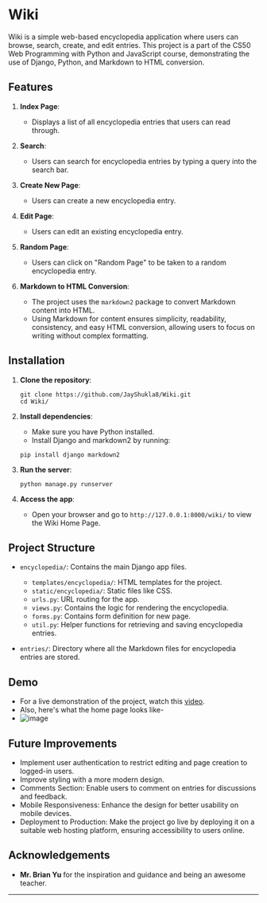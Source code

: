 # Wiki

Wiki is a simple web-based encyclopedia application where users can browse, search, create, and edit entries. This project is a part of the CS50 Web Programming with Python and JavaScript course, demonstrating the use of Django, Python, and Markdown to HTML conversion.

## Features

1. **Index Page**: 
    - Displays a list of all encyclopedia entries that users can read through.

2. **Search**:
    - Users can search for encyclopedia entries by typing a query into the search bar.

3. **Create New Page**:
    - Users can create a new encyclopedia entry.

5. **Edit Page**:
    - Users can edit an existing encyclopedia entry.

6. **Random Page**:
    - Users can click on "Random Page" to be taken to a random encyclopedia entry.

7. **Markdown to HTML Conversion**:
    - The project uses the `markdown2` package to convert Markdown content into HTML.
    - Using Markdown for content ensures simplicity, readability, consistency, and easy HTML conversion, allowing users to focus on writing without complex formatting.

## Installation

1. **Clone the repository**:
    ```
    git clone https://github.com/JayShukla8/Wiki.git
    cd Wiki/
    ```

2. **Install dependencies**:
    - Make sure you have Python installed.
    - Install Django and markdown2 by running:
    ```
    pip install django markdown2
    ```

3. **Run the server**:
    ```
    python manage.py runserver
    ```

4. **Access the app**:
    - Open your browser and go to `http://127.0.0.1:8000/wiki/` to view the Wiki Home Page.

## Project Structure

- `encyclopedia/`: Contains the main Django app files.
    - `templates/encyclopedia/`: HTML templates for the project.
    - `static/encyclopedia/`: Static files like CSS.
    - `urls.py`: URL routing for the app.
    - `views.py`: Contains the logic for rendering the encyclopedia.
    - `forms.py`: Contains form definition for new page.
    - `util.py`: Helper functions for retrieving and saving encyclopedia entries.

- `entries/`: Directory where all the Markdown files for encyclopedia entries are stored.

## Demo

- For a live demonstration of the project, watch this [video](https://youtu.be/BSn7r_ihxUw).
- Also, here's what the home page looks like-
- ![image](https://github.com/user-attachments/assets/43f898e8-3a0b-4467-a4ef-64765ee47c56)
  
## Future Improvements

- Implement user authentication to restrict editing and page creation to logged-in users.
- Improve styling with a more modern design.
- Comments Section: Enable users to comment on entries for discussions and feedback.
- Mobile Responsiveness: Enhance the design for better usability on mobile devices.
- Deployment to Production: Make the project go live by deploying it on a suitable web hosting platform, ensuring accessibility to users online.

## Acknowledgements

- **Mr. Brian Yu** for the inspiration and guidance and being an awesome teacher.

---

